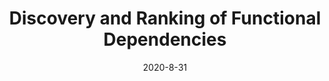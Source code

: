 ---
title: "Discovery and Ranking of Functional Dependencies"
collection: talks
type: "Talk"
permalink: /talks
venue: "Very Large Data Bases Conference (VLDB)"
date: 2020-8-31
location: "Tokyo, Japan"
---